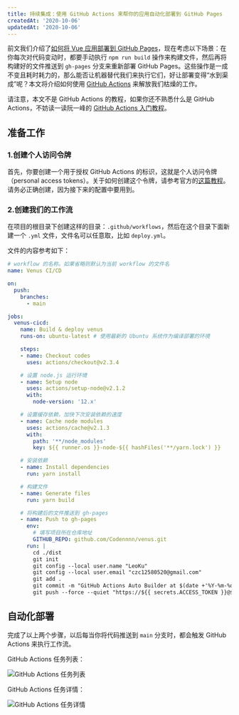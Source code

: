 ```yaml
---
title: 持续集成：使用 GitHub Actions 来帮你的应用自动化部署到 GitHub Pages
createdAt: '2020-10-06'
updatedAt: '2020-10-06'
---
```



前文我们介绍了[如何将 Vue 应用部署到 GitHub Pages](/blog/deploy-vue-app-to-github-pages)，现在考虑以下场景：在你每次对代码变动时，都要手动执行 `npm run build` 操作来构建文件，然后再将构建好的文件推送到 `gh-pages` 分支来重新部署 GitHub Pages。这些操作是一成不变且耗时耗力的，那么能否让机器替代我们来执行它们，好让部署变得“水到渠成”呢？本文将介绍如何使用 [GitHub Actions](https://github.com/features/actions) 来解放我们枯燥的工作。

请注意，本文不是 GitHub Actions 的教程，如果你还不熟悉什么是 GitHub Actions，不妨读一读阮一峰的 [GitHub Actions 入门教程](http://www.ruanyifeng.com/blog/2019/09/getting-started-with-github-actions.html)。

## 准备工作

### 1.创建个人访问令牌

首先，你要创建一个用于授权 GitHub Actions 的标识，这就是个人访问令牌（personal access tokens）。关于如何创建这个令牌，请参考官方的[这篇教程](https://docs.github.com/cn/free-pro-team@latest/github/authenticating-to-github/creating-a-personal-access-token)。请务必正确创建，因为接下来的配置中要用到。

### 2.创建我们的工作流

在项目的根目录下创建这样的目录：`.github/workflows`，然后在这个目录下面新建一个 `.yml` 文件，文件名可以任意取，比如 `deploy.yml`。

文件的内容参考如下：
```yml
# workflow 的名称。如果省略则默认为当前 workflow 的文件名
name: Venus CI/CD

on:
  push:
    branches: 
      - main

jobs:
  venus-cicd:
    name: Build & deploy venus
    runs-on: ubuntu-latest # 使用最新的 Ubuntu 系统作为编译部署的环境

    steps:
    - name: Checkout codes
      uses: actions/checkout@v2.3.4

    # 设置 node.js 运行环境
    - name: Setup node
      uses: actions/setup-node@v2.1.2
      with:
        node-version: '12.x'

    # 设置缓存依赖，加快下次安装依赖的速度
    - name: Cache node modules
      uses: actions/cache@v2.1.3
      with:
        path: '**/node_modules'
        key: ${{ runner.os }}-node-${{ hashFiles('**/yarn.lock') }}

    # 安装依赖
    - name: Install dependencies
      run: yarn install

    # 构建文件
    - name: Generate files
      run: yarn build

    # 将构建后的文件推送到 gh-pages
    - name: Push to gh-pages
      env:
        # 填写项目所在仓库地址
        GITHUB_REPO: github.com/Codennnn/venus.git
      run: |
        cd ./dist
        git init
        git config --local user.name "LeoKu"
        git config --local user.email "czc12580520@gmail.com"
        git add .
        git commit -m "GitHub Actions Auto Builder at $(date +'%Y-%m-%d %H:%M:%S')"
        git push --force --quiet "https://${{ secrets.ACCESS_TOKEN }}@$GITHUB_REPO" HEAD:gh-pages
```

## 自动化部署

完成了以上两个步骤，以后每当你将代码推送到 `main` 分支时，都会触发 GitHub Actions 来执行工作流。

GitHub Actions 任务列表：

![GitHub Actions 任务列表](https://gitee.com/chinesee/images/raw/master/blog/5.png)

GitHub Actions 任务详情：

![GitHub Actions 任务详情](https://gitee.com/chinesee/images/raw/master/blog/6.png)
